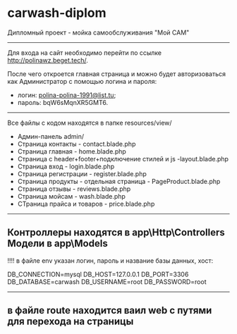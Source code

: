 # carwash-diplom
Дипломный проект - мойка самообслуживания "Мой САМ"

---------------------------------------------------------------------------------------
Для входа на сайт необходимо перейти по ссылке http://polinawz.beget.tech/. 

После чего откроется главная страница и можно будет авторизоваться как Администратор с помощью логина и пароля:
-	логин: polina-polina-1991@list.tu;
-	пароль: bqW6sMqnXR5GMT6.

---------------------------------------------------------------------------------------------------------------------------
Все файлы с кодом находятся в папке resources/view/
- Админ-панель admin/
- Страница контакты - contact.blade.php
- Страница главная - home.blade.php
- Страница с header+footer+подключение стилей и js -layout.blade.php
- Страница вход - login.blade.php
- Страница регистрации - register.blade.php
- Страница продукты - отдельная страница - PageProduct.blade.php
- Страница отзывы - reviews.blade.php
- Страница мойсам - wash.blade.php
- СТраница прайса и товаров - price.blade.php
------------------------------------------------------------------------------------------------------------------------------------------------------------------------------
Контроллеры находятся в app\Http\Controllers
Модели в app\Models
---------------------------------------------------------------------------------------
!!!!
в файле env указан логин, пароль и название базы данных, хост:

DB_CONNECTION=mysql
DB_HOST=127.0.0.1
DB_PORT=3306
DB_DATABASE=carwash
DB_USERNAME=root
DB_PASSWORD=root

----------------------------------------------------------------
в файле route находится ваил web с путями для перехода на страницы
---------------------------------------------------------------------------------------
